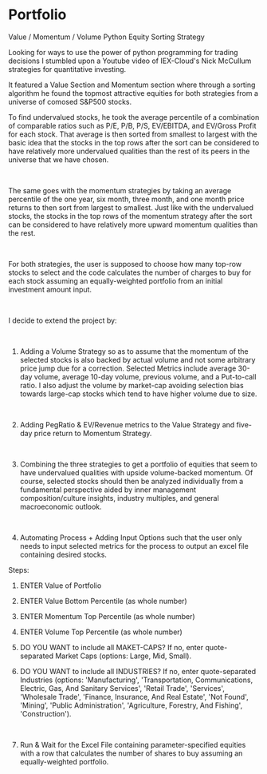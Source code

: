 # Portfolio
Value / Momentum / Volume Python Equity Sorting Strategy


Looking for ways to use the power of python programming for trading decisions I stumbled upon a Youtube video of IEX-Cloud's Nick McCullum strategies for quantitative investing.

 

It featured a Value Section and Momentum section where through a sorting algorithm he found the topmost attractive equities for both strategies from a universe of comosed S&P500 stocks.

 

To find undervalued stocks, he took the average percentile of a combination of comparable ratios such as  P/E, P/B, P/S, EV/EBITDA, and EV/Gross Profit for each stock. That average is then sorted from smallest to largest with the basic idea that the stocks in the top rows after the sort can be considered to have relatively more undervalued qualities than the rest of its peers in the universe that we have chosen. 

​

The same goes with the momentum strategies by taking an average percentile of the one year, six month, three month, and one month price returns to then sort from largest to smallest. Just like with the undervalued stocks, the stocks in the top rows of the momentum strategy after the sort can be considered to have relatively more upward momentum qualities than the rest. 

​

For both strategies, the user is supposed to choose how many top-row stocks to select and the code calculates the number of charges to buy for each stock assuming an equally-weighted portfolio from an initial investment amount input.

​

I decide to extend the project by:

​

1. Adding a Volume Strategy so as to assume that the momentum of the selected stocks is also backed by actual volume and not some arbitrary price jump due for a correction. Selected Metrics include average 30-day volume, average 10-day volume, previous volume, and a Put-to-call ratio. I also adjust the volume by market-cap avoiding selection bias towards large-cap stocks which tend to have higher volume due to size. 

​

2. Adding PegRatio & EV/Revenue metrics to the Value Strategy and five-day price return to Momentum Strategy.

​

3. Combining the three strategies to get a portfolio of equities that seem to have undervalued qualities with upside volume-backed momentum. Of course, selected stocks should then be analyzed individually from a fundamental perspective aided by inner management composition/culture insights, industry multiples, and general macroeconomic outlook.

​

4. Automating Process + Adding Input Options such that the user only needs to input selected metrics for the process to output an excel file containing desired stocks.  

 

Steps:

 1. ENTER Value of Portfolio

 2. ENTER Value Bottom Percentile (as whole number)

 3. ENTER Momentum Top Percentile (as whole number)

 4. ENTER Volume Top Percentile (as whole number)

 5. DO YOU WANT to include all MAKET-CAPS? If no, enter quote-separated Market Caps (options: Large, Mid, Small).

 6. DO YOU WANT to include all INDUSTRIES? If no, enter quote-separated Industries (options: 'Manufacturing', 'Transportation, Communications, Electric, Gas, And Sanitary Services', 'Retail Trade', 'Services', 'Wholesale Trade', 'Finance, Insurance, And Real Estate', 'Not Found', 'Mining', 'Public Administration', 'Agriculture, Forestry, And Fishing', 'Construction').

​

7. Run & Wait for the Excel File containing parameter-specified equities with a row that calculates the number of shares to buy assuming an equally-weighted portfolio. 
